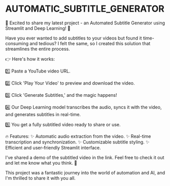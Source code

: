 # AUTOMATIC_SUBTITLE_GENERATOR

🚀 Excited to share my latest project - an Automated Subtitle Generator using Streamlit and Deep Learning! 🎥

Have you ever wanted to add subtitles to your videos but found it time-consuming and tedious? I felt the same, so I created this solution that streamlines the entire process.

👉 Here's how it works:

1️⃣ Paste a YouTube video URL.

2️⃣ Click 'Play Your Video' to preview and download the video.

3️⃣ Click 'Generate Subtitles,' and the magic happens!

4️⃣ Our Deep Learning model transcribes the audio, syncs it with the video, and generates subtitles in real-time.

5️⃣ You get a fully subtitled video ready to share or use.

🔥 Features:
✨ Automatic audio extraction from the video.
✨ Real-time transcription and synchronization.
✨ Customizable subtitle styling.
✨ Efficient and user-friendly Streamlit interface.

I've shared a demo of the subtitled video in the link. Feel free to check it out and let me know what you think. 🤩

This project was a fantastic journey into the world of automation and AI, and I'm thrilled to share it with you all. 
